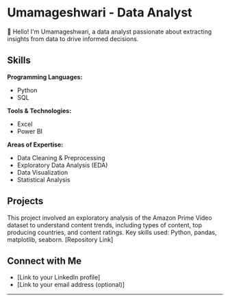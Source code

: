 # Umamageshwari - Data Analyst 

👋 Hello! I'm Umamageshwari, a data analyst passionate about extracting insights from data to drive informed decisions.

## Skills

**Programming Languages:**
- Python
- SQL

**Tools & Technologies:**
- Excel
- Power BI

**Areas of Expertise:**
- Data Cleaning & Preprocessing
- Exploratory Data Analysis (EDA)
- Data Visualization
- Statistical Analysis


## Projects
This project involved an exploratory analysis of the Amazon Prime Video dataset to understand content trends, including types of content, top producing countries, and content ratings. Key skills used: Python, pandas, matplotlib, seaborn.
[Repository Link]  



## Connect with Me

* [Link to your LinkedIn profile]
* [Link to your email address (optional)]

---
